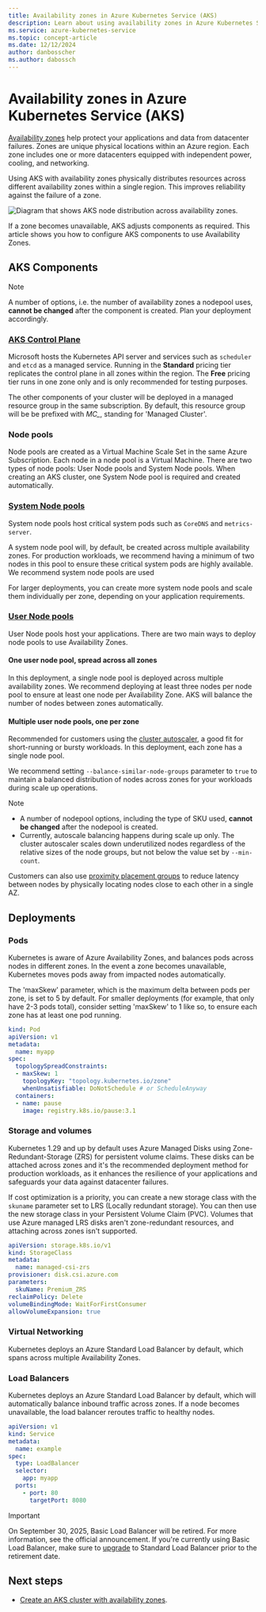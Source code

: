 ```yaml
---
title: Availability zones in Azure Kubernetes Service (AKS)
description: Learn about using availability zones in Azure Kubernetes Service (AKS) to increase the availability of your applications.
ms.service: azure-kubernetes-service
ms.topic: concept-article
ms.date: 12/12/2024
author: danbosscher
ms.author: dabossch
---
```


# Availability zones in Azure Kubernetes Service (AKS)
[Availability zones](/azure/reliability/availability-zones-overview) help protect your applications and data from datacenter failures. Zones are unique physical locations within an Azure region. Each zone includes one or more datacenters equipped with independent power, cooling, and networking.

Using AKS with availability zones physically distributes resources across different availability zones within a single region. This improves reliability against the failure of a zone.

![Diagram that shows AKS node distribution across availability zones.](media/availability-zones/aks-availability-zones.png)

If a zone becomes unavailable, AKS adjusts components as required.
This article shows you how to configure AKS components to use Availability Zones.

## AKS Components

> [!NOTE]
> A number of options, i.e. the number of availability zones a nodepool uses, **cannot be changed** after the component is created. Plan your deployment accordingly.

### [AKS Control Plane](/azure/aks/core-aks-concepts#control-plane)
Microsoft hosts the Kubernetes API server and services such as `scheduler` and `etcd` as a managed service. Running in the **Standard** pricing tier replicates the control plane in all zones within the region. The **Free** pricing tier runs in one zone only and is only recommended for testing purposes.

The other components of your cluster will be deployed in a managed resource group in the same subscription. By default, this resource group will be be prefixed with *MC_*, standing for 'Managed Cluster'.

### Node pools
Node pools are created as a Virtual Machine Scale Set in the same Azure Subscription. Each node in a node pool is a Virtual Machine. There are two types of node pools: User Node pools and System Node pools. When creating an AKS cluster, one System Node pool is required and created automatically.

### [System Node pools](/azure/aks/use-system-pools)
 System node pools host critical system pods such as `CoreDNS` and `metrics-server`.

A system node pool will, by default, be created across multiple availability zones. For production workloads, we recommend having a minimum of two nodes in this pool to ensure these critical system pods are highly available. We recommend system node pools are used

For larger deployments, you can create more system node pools and scale them individually per zone, depending on your application requirements.

### [User Node pools](/azure/aks/create-node-pools)
User Node pools host your applications. There are two main ways to deploy node pools to use Availability Zones.

#### One user node pool, spread across all zones
In this deployment, a single node pool is deployed across multiple availability zones. We recommend deploying at least three nodes per node pool to ensure at least one node per Availability Zone. AKS will balance the number of nodes between zones automatically.

#### Multiple user node pools, one per zone
Recommended for customers using the [cluster autoscaler](./cluster-autoscaler-overview.md), a good fit for short-running or bursty workloads. In this deployment, each zone has a single node pool.

We recommend setting `--balance-similar-node-groups` parameter to `true` to maintain a balanced distribution of nodes across zones for your workloads during scale up operations.

> [!NOTE]
> * A number of nodepool options, including the type of SKU used, **cannot be changed** after the nodepool is created.
> * Currently, autoscale balancing happens during scale up only. The cluster autoscaler scales down underutilized nodes regardless of the relative sizes of the node groups, but not below the value set by `--min-count`.

Customers can also use [proximity placement groups](/azure/aks/reduce-latency-ppg) to reduce latency between nodes by physically locating nodes close to each other in a single AZ.


## Deployments

### Pods
Kubernetes is aware of Azure Availability Zones, and balances pods across nodes in different zones. In the event a zone becomes unavailable, Kubernetes moves pods away from impacted nodes automatically.

The 'maxSkew' parameter, which is the maximum delta between pods per zone, is set to 5 by default. For smaller deployments (for example, that only have 2-3 pods total), consider setting 'maxSkew' to 1 like so, to ensure each zone has at least one pod running.

```yaml
kind: Pod
apiVersion: v1
metadata:
  name: myapp
spec:
  topologySpreadConstraints:
  - maxSkew: 1
    topologyKey: "topology.kubernetes.io/zone"
    whenUnsatisfiable: DoNotSchedule # or ScheduleAnyway
  containers:
  - name: pause
    image: registry.k8s.io/pause:3.1
```

### Storage and volumes
Kubernetes 1.29 and up by default uses Azure Managed Disks using Zone-Redundant-Storage (ZRS) for persistent volume claims.
These disks can be attached across zones and it's the recommended deployment method for production workloads, as it enhances the resilience of your applications and safeguards your data against datacenter failures.

If cost optimization is a priority, you can create a new storage class with the `skuname` parameter set to LRS (Locally redundant storage). You can then use the new storage class in your Persistent Volume Claim (PVC). Volumes that use Azure managed LRS disks aren't zone-redundant resources, and attaching across zones isn't supported.

```yaml
apiVersion: storage.k8s.io/v1
kind: StorageClass
metadata:
  name: managed-csi-zrs
provisioner: disk.csi.azure.com
parameters:
  skuName: Premium_ZRS
reclaimPolicy: Delete
volumeBindingMode: WaitForFirstConsumer
allowVolumeExpansion: true
```

### Virtual Networking
Kubernetes deploys an Azure Standard Load Balancer by default, which spans across multiple Availability Zones.

### Load Balancers
Kubernetes deploys an Azure Standard Load Balancer by default, which will automatically balance inbound traffic across zones.
If a node becomes unavailable, the load balancer reroutes traffic to healthy nodes.

```yaml
apiVersion: v1
kind: Service
metadata:
  name: example
spec:
  type: LoadBalancer
  selector:
    app: myapp
  ports:
    - port: 80
      targetPort: 8080
```

> [!IMPORTANT]
> On September 30, 2025, Basic Load Balancer will be retired. For more information, see the official announcement. If you're currently using Basic Load Balancer, make sure to [upgrade](/azure/load-balancer/load-balancer-basic-upgrade-guidance) to Standard Load Balancer prior to the retirement date.

## Next steps

* [Create an AKS cluster with availability zones](./availability-zones.md).